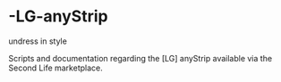 # -LG-anyStrip
undress in style

Scripts and documentation regarding the [LG] anyStrip available via the Second Life marketplace.
